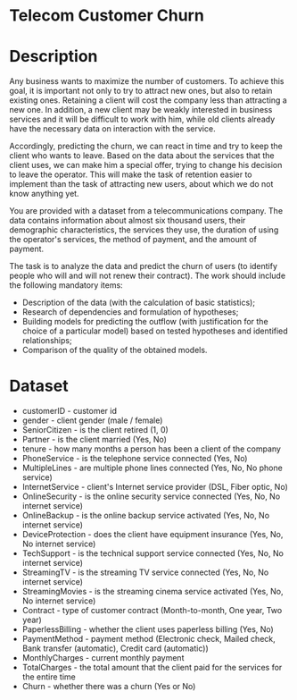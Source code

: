 # Telecom Customer Churn

# Description
Any business wants to maximize the number of customers. To achieve this goal, it is important not only to try to attract new ones, but also to retain existing ones. Retaining a client will cost the company less than attracting a new one. In addition, a new client may be weakly interested in business services and it will be difficult to work with him, while old clients already have the necessary data on interaction with the service.

Accordingly, predicting the churn, we can react in time and try to keep the client who wants to leave. Based on the data about the services that the client uses, we can make him a special offer, trying to change his decision to leave the operator. This will make the task of retention easier to implement than the task of attracting new users, about which we do not know anything yet.

You are provided with a dataset from a telecommunications company. The data contains information about almost six thousand users, their demographic characteristics, the services they use, the duration of using the operator's services, the method of payment, and the amount of payment.

The task is to analyze the data and predict the churn of users (to identify people who will and will not renew their contract). The work should include the following mandatory items:

* Description of the data (with the calculation of basic statistics);
* Research of dependencies and formulation of hypotheses;
* Building models for predicting the outflow (with justification for the choice of a particular model) based on tested hypotheses and identified relationships;
* Comparison of the quality of the obtained models.

# Dataset

* customerID - customer id
* gender - client gender (male / female)
* SeniorCitizen - is the client retired (1, 0)
* Partner - is the client married (Yes, No)
* tenure - how many months a person has been a client of the company
* PhoneService - is the telephone service connected (Yes, No)
* MultipleLines - are multiple phone lines connected (Yes, No, No phone service)
* InternetService - client's Internet service provider (DSL, Fiber optic, No)
* OnlineSecurity - is the online security service connected (Yes, No, No internet service)
* OnlineBackup - is the online backup service activated (Yes, No, No internet service)
* DeviceProtection - does the client have equipment insurance (Yes, No, No internet service)
* TechSupport - is the technical support service connected (Yes, No, No internet service)
* StreamingTV - is the streaming TV service connected (Yes, No, No internet service)
* StreamingMovies - is the streaming cinema service activated (Yes, No, No internet service)
* Contract - type of customer contract (Month-to-month, One year, Two year)
* PaperlessBilling - whether the client uses paperless billing (Yes, No)
* PaymentMethod - payment method (Electronic check, Mailed check, Bank transfer (automatic), Credit card (automatic))
* MonthlyCharges - current monthly payment
* TotalCharges - the total amount that the client paid for the services for the entire time
* Churn - whether there was a churn (Yes or No)
